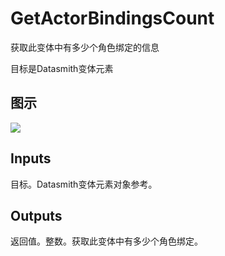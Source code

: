 # GetActorBindingsCount

获取此变体中有多少个角色绑定的信息

目标是Datasmith变体元素

## 图示

![]($-20221218-18364394.png)

## Inputs

目标。Datasmith变体元素对象参考。 

## Outputs

返回值。整数。获取此变体中有多少个角色绑定。
